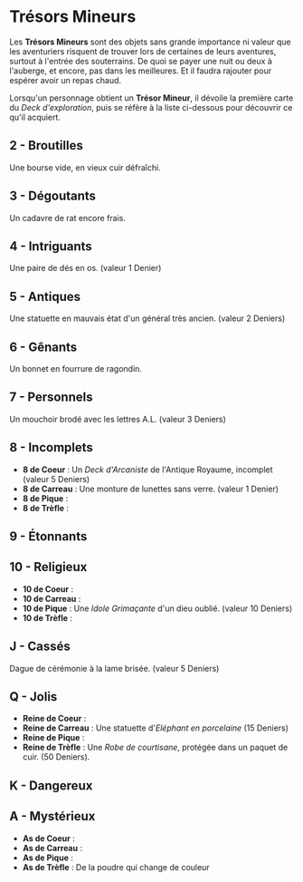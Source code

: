 # Trésors Mineurs

Les **Trésors Mineurs** sont des objets sans grande importance ni valeur que les aventuriers risquent de trouver lors de certaines de leurs aventures, surtout à l'entrée des souterrains. De quoi se payer une nuit ou deux à l'auberge, et encore, pas dans les meilleures. Et il faudra rajouter pour espérer avoir un repas chaud.

Lorsqu'un personnage obtient un **Trésor Mineur**, il dévoile la première carte du _Deck d'exploration_, puis se réfère à la liste ci-dessous pour découvrir ce qu'il acquiert.

## 2 - Broutilles

Une bourse vide, en vieux cuir défraîchi.

## 3 - Dégoutants

Un cadavre de rat encore frais.

## 4 - Intriguants

Une paire de dés en os. (valeur 1 Denier)

## 5 - Antiques

Une statuette en mauvais état d'un général très ancien. (valeur 2 Deniers)

## 6 - Gênants

Un bonnet en fourrure de ragondin.

## 7 - Personnels

Un mouchoir brodé avec les lettres A.L. (valeur 3 Deniers)

## 8 - Incomplets

* **8 de Coeur** : Un _Deck d'Arcaniste_ de l'Antique Royaume, incomplet (valeur 5 Deniers)
* **8 de Carreau** : Une monture de lunettes sans verre. (valeur 1 Denier)
* **8 de Pique** :
* **8 de Trèfle** :

## 9 - Étonnants


## 10 - Religieux

* **10 de Coeur** :
* **10 de Carreau** :
* **10 de Pique** : Une _Idole Grimaçante_ d'un dieu oublié. (valeur 10 Deniers)
* **10 de Trèfle** :


## J - Cassés

Dague de cérémonie à la lame brisée. (valeur 5 Deniers)

## Q - Jolis

* **Reine de Coeur** :
* **Reine de Carreau** : Une statuette d'_Eléphant en porcelaine_ (15 Deniers)
* **Reine de Pique** :
* **Reine de Trèfle** : Une _Robe de courtisane_, protégée dans un paquet de cuir. (50 Deniers).

## K - Dangereux

## A - Mystérieux

* **As de Coeur** :
* **As de Carreau** :
* **As de Pique** :
* **As de Trèfle** : De la poudre qui change de couleur
